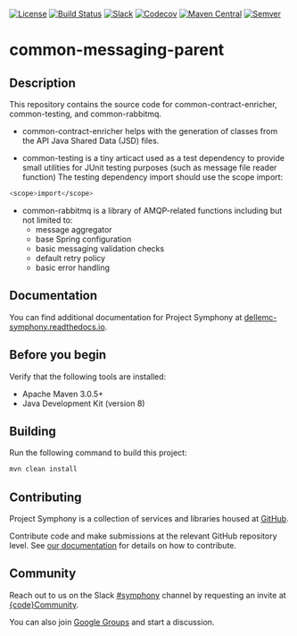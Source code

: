 [![License](https://img.shields.io/badge/License-EPL%201.0-red.svg)](https://opensource.org/licenses/EPL-1.0)
[![Build Status](https://travis-ci.org/dellemc-symphony/common-messaging-parent.svg?branch=master)](https://travis-ci.org/dellemc-symphony/common-messaging-parent)
[![Slack](http://community.codedellemc.com/badge.svg)](https://codecommunity.slack.com/messages/symphony)
[![Codecov](https://img.shields.io/codecov/c/github/dellemc-symphony/common-messaging-parent.svg)](https://codecov.io/gh/dellemc-symphony/common-messaging-parent)
[![Maven Central](https://maven-badges.herokuapp.com/maven-central/com.dell.cpsd.common.messaging/common-messaging-parent/badge.svg)](https://maven-badges.herokuapp.com/maven-central/com.dell.cpsd.common.messaging/common-messaging-parent)
[![Semver](http://img.shields.io/SemVer/2.0.0.png)](http://semver.org/spec/v2.0.0.html)

# common-messaging-parent

## Description

This repository contains the source code for common-contract-enricher, common-testing, and common-rabbitmq.

* common-contract-enricher helps with the generation of classes from the API Java Shared Data (JSD) files.

* common-testing is a tiny articact used as a test dependency to provide small utilities for JUnit testing purposes (such as message file reader function)
The testing dependency import should use the scope import:
```bash
<scope>import</scope>
```

* common-rabbitmq is a library of AMQP-related functions including but not limited to:
  * message aggregator
  * base Spring configuration
  * basic messaging validation checks
  * default retry policy
  * basic error handling

## Documentation
You can find additional documentation for Project Symphony at [dellemc-symphony.readthedocs.io](https://dellemc-symphony.readthedocs.io).

## Before you begin
Verify that the following tools are installed:

* Apache Maven 3.0.5+
* Java Development Kit (version 8)

## Building
Run the following command to build this project:
```bash
mvn clean install
```
## Contributing
Project Symphony is a collection of services and libraries housed at [GitHub][github].

Contribute code and make submissions at the relevant GitHub repository level. See [our documentation][contributing] for details on how to contribute.

## Community
Reach out to us on the Slack [#symphony][slack] channel by requesting an invite at [{code}Community][codecommunity].

You can also join [Google Groups][googlegroups] and start a discussion.
 
[slack]: https://codecommunity.slack.com/messages/symphony
[googlegroups]: https://groups.google.com/forum/#!forum/dellemc-symphony
[codecommunity]: http://community.codedellemc.com/
[contributing]: http://dellemc-symphony.readthedocs.io/en/latest/contributingtosymphony.html
[github]: https://github.com/dellemc-symphony
[documentation]: https://dellemc-symphony.readthedocs.io/en/latest/
